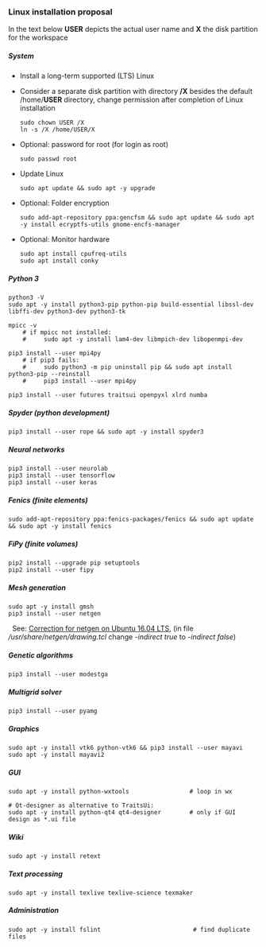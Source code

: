### Linux installation proposal

<!-- Version: 2018-07-19 DWW -->

In the text below **USER** depicts the actual user name and **X** the disk partition for the workspace

##### System

- Install a long-term supported (LTS) Linux
- Consider a separate disk partition with directory **/X** besides the default /home/**USER** directory, 
  change permission after completion of Linux installation
 
      sudo chown USER /X
      ln -s /X /home/USER/X

- Optional: password for root (for login as root)

      sudo passwd root 

- Update Linux

      sudo apt update && sudo apt -y upgrade

- Optional: Folder encryption

      sudo add-apt-repository ppa:gencfsm && sudo apt update && sudo apt -y install ecryptfs-utils gnome-encfs-manager

- Optional: Monitor hardware

      sudo apt install cpufreq-utils
      sudo apt install conky

##### Python 3

    python3 -V
    sudo apt -y install python3-pip python-pip build-essential libssl-dev libffi-dev python3-dev python3-tk
    
    mpicc -v   
        # if mpicc not installed: 
        #     sudo apt -y install lam4-dev libmpich-dev libopenmpi-dev
    
    pip3 install --user mpi4py
        # if pip3 fails: 
        #     sudo python3 -m pip uninstall pip && sudo apt install python3-pip --reinstall
        #     pip3 install --user mpi4py
    
    pip3 install --user futures traitsui openpyxl xlrd numba
    
##### Spyder (python development)

    pip3 install --user rope && sudo apt -y install spyder3

##### Neural networks

    pip3 install --user neurolab
    pip3 install --user tensorflow
    pip3 install --user keras

##### Fenics (finite elements)

    sudo add-apt-repository ppa:fenics-packages/fenics && sudo apt update && sudo apt -y install fenics

##### FiPy (finite volumes)

    pip2 install --upgrade pip setuptools
    pip2 install --user fipy

##### Mesh generation

    sudo apt -y install gmsh 
    pip3 install --user netgen
    
&nbsp; See: [Correction for netgen on Ubuntu 16.04 LTS](https://sourceforge.net/p/netgen-mesher/discussion/905307/thread/946ccfc2/), (in file _/usr/share/netgen/drawing.tcl_ change _-indirect true_ to _-indirect false_)
    
##### Genetic algorithms

    pip3 install --user modestga

##### Multigrid solver

    pip3 install --user pyamg

##### Graphics

    sudo apt -y install vtk6 python-vtk6 && pip3 install --user mayavi
    sudo apt -y install mayavi2
    
    
##### GUI

    sudo apt -y install python-wxtools                 # loop in wx
    
    # Qt-designer as alternative to TraitsUi: 
    sudo apt -y install python-qt4 qt4-designer        # only if GUI design as *.ui file

##### Wiki

    sudo apt -y install retext

##### Text processing

    sudo apt -y install texlive texlive-science texmaker

##### Administration

    sudo apt -y install fslint                          # find duplicate files
    
